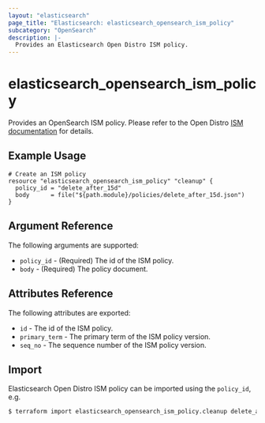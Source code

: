 ```yaml
---
layout: "elasticsearch"
page_title: "Elasticsearch: elasticsearch_opensearch_ism_policy"
subcategory: "OpenSearch"
description: |-
  Provides an Elasticsearch Open Distro ISM policy.
---
```


# elasticsearch_opensearch_ism_policy

Provides an OpenSearch ISM policy.
Please refer to the Open Distro [ISM documentation][1] for details.

## Example Usage

```hcl
# Create an ISM policy
resource "elasticsearch_opensearch_ism_policy" "cleanup" {
  policy_id = "delete_after_15d"
  body      = file("${path.module}/policies/delete_after_15d.json")
}
```

## Argument Reference

The following arguments are supported:

* `policy_id` -
    (Required) The id of the ISM policy.
* `body` -
    (Required) The policy document.

## Attributes Reference

The following attributes are exported:

* `id` -
    The id of the ISM policy.
* `primary_term` -
    The primary term of the ISM policy version.
* `seq_no` -
    The sequence number of the ISM policy version.

## Import

Elasticsearch Open Distro ISM policy can be imported using the `policy_id`, e.g.

```sh
$ terraform import elasticsearch_opensearch_ism_policy.cleanup delete_after_15d
```

<!-- External links -->
[1]: https://opendistro.github.io/for-elasticsearch-docs/docs/ism/
